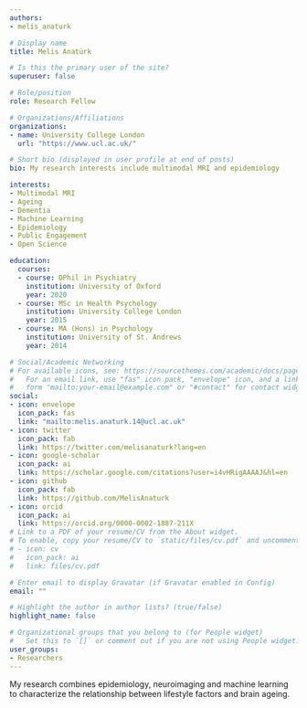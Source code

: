 ```yaml
---
authors:
- melis_anaturk

# Display name
title: Melis Anatürk

# Is this the primary user of the site?
superuser: false

# Role/position
role: Research Fellow

# Organizations/Affiliations
organizations:
- name: University College London
  url: "https://www.ucl.ac.uk/"

# Short bio (displayed in user profile at end of posts)
bio: My research interests include multimodal MRI and epidemiology

interests:
- Multimodal MRI
- Ageing
- Dementia
- Machine Learning
- Epidemiology
- Public Engagement
- Open Science

education:
  courses:
  - course: DPhil in Psychiatry
    institution: University of Oxford
    year: 2020
  - course: MSc in Health Psychology
    institution: University College London
    year: 2015
  - course: MA (Hons) in Psychology
    institution: University of St. Andrews 
    year: 2014

# Social/Academic Networking
# For available icons, see: https://sourcethemes.com/academic/docs/page-builder/#icons
#   For an email link, use "fas" icon pack, "envelope" icon, and a link in the
#   form "mailto:your-email@example.com" or "#contact" for contact widget.
social:
- icon: envelope
  icon_pack: fas
  link: "mailto:melis.anaturk.14@ucl.ac.uk"
- icon: twitter
  icon_pack: fab
  link: https://twitter.com/melisanaturk?lang=en
- icon: google-scholar
  icon_pack: ai
  link: https://scholar.google.com/citations?user=i4vHRigAAAAJ&hl=en
- icon: github
  icon_pack: fab
  link: https://github.com/MelisAnaturk
- icon: orcid
  icon_pack: ai
  link: https://orcid.org/0000-0002-1887-211X
# Link to a PDF of your resume/CV from the About widget.
# To enable, copy your resume/CV to `static/files/cv.pdf` and uncomment the lines below.
# - icon: cv
#   icon_pack: ai
#   link: files/cv.pdf

# Enter email to display Gravatar (if Gravatar enabled in Config)
email: ""

# Highlight the author in author lists? (true/false)
highlight_name: false

# Organizational groups that you belong to (for People widget)
#   Set this to `[]` or comment out if you are not using People widget.
user_groups:
- Researchers
---
```


My research combines epidemiology, neuroimaging and machine learning to characterize the relationship between lifestyle factors and brain ageing.
